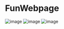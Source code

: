 # FunWebpage
![image](https://github.com/Cdogg443/FunWebpage/assets/105624898/83d9c421-eb71-48d4-8d29-f7a60c50cd57)
![image](https://github.com/Cdogg443/FunWebpage/assets/105624898/9ff313d2-bd57-40e3-9b91-cb612c1c2971)
![image](https://github.com/Cdogg443/FunWebpage/assets/105624898/83be81db-d92f-4e29-8e0b-c5f01b8969f6)
